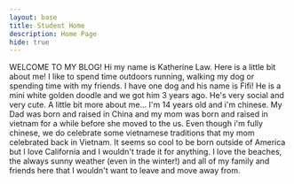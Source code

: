 ```yaml
---
layout: base
title: Student Home 
description: Home Page
hide: true
---
```


WELCOME TO MY BLOG!
Hi my name is Katherine Law.
Here is a little bit about me!
I like to spend time outdoors running, walking my dog or spending time with my friends. 
I have one dog and his name is Fifi! He is a mini white golden doodle and we got him 3 years ago. He's very social and very cute. 
A little bit more about me... I'm 14 years old and i'm chinese. My Dad was born and raised in China and my mom was born and raised in vietnam for a while before she moved to the us. Even though i'm fully chinese, we do celebrate some vietnamese traditions that my mom celebrated back in Vietnam.
It seems so cool to be born outside of America but I love California and I wouldn't trade it for anything. I love the beaches, the always sunny weather (even in the winter!) and all of my family and friends here that I wouldn't want to leave and move away from.